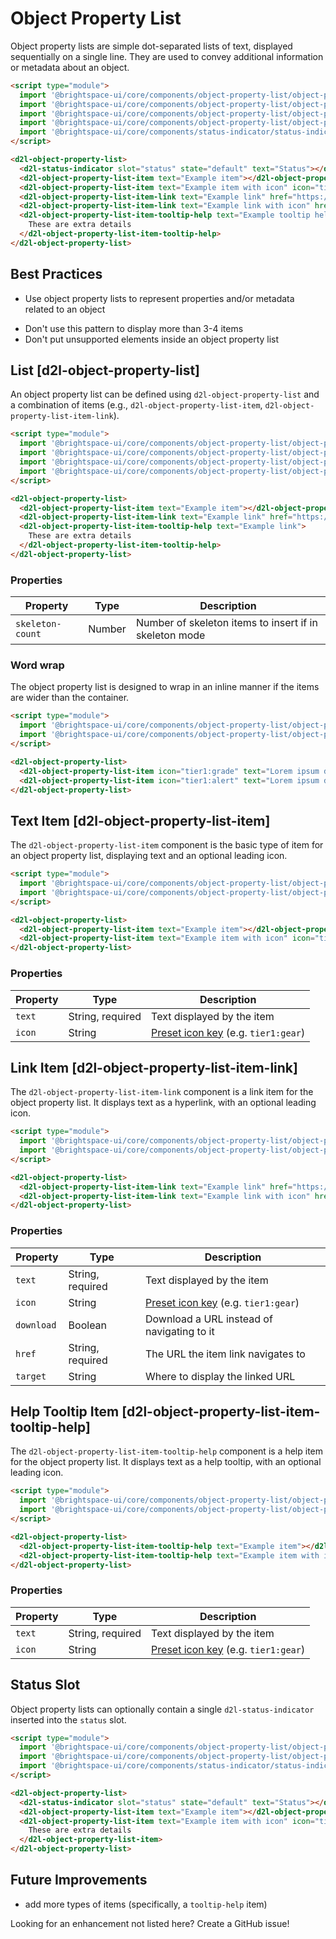 # Object Property List

Object property lists are simple dot-separated lists of text, displayed sequentially on a single line. They are used to convey additional information or metadata about an object.

<!-- docs: demo -->
```html
<script type="module">
  import '@brightspace-ui/core/components/object-property-list/object-property-list.js';
  import '@brightspace-ui/core/components/object-property-list/object-property-list-item.js';
  import '@brightspace-ui/core/components/object-property-list/object-property-list-item-link.js';
  import '@brightspace-ui/core/components/object-property-list/object-property-list-item-tooltip-help.js';
  import '@brightspace-ui/core/components/status-indicator/status-indicator.js';
</script>

<d2l-object-property-list>
  <d2l-status-indicator slot="status" state="default" text="Status"></d2l-status-indicator>
  <d2l-object-property-list-item text="Example item"></d2l-object-property-list-item>
  <d2l-object-property-list-item text="Example item with icon" icon="tier1:grade"></d2l-object-property-list-item>
  <d2l-object-property-list-item-link text="Example link" href="https://www.d2l.com/"></d2l-object-property-list-item-link>
  <d2l-object-property-list-item-link text="Example link with icon" href="https://www.d2l.com/" icon="tier1:alert"></d2l-object-property-list-item-link>
  <d2l-object-property-list-item-tooltip-help text="Example tooltip help with icon" icon="tier1:grade">
    These are extra details
  </d2l-object-property-list-item-tooltip-help>
</d2l-object-property-list>
```

## Best Practices
<!-- docs: start best practices -->
<!-- docs: start dos -->
* Use object property lists to represent properties and/or metadata related to an object
<!-- docs: end dos -->

<!-- docs: start donts -->
* Don't use this pattern to display more than 3-4 items
* Don't put unsupported elements inside an object property list
<!-- docs: end donts -->
<!-- docs: end best practices -->

## List [d2l-object-property-list]

An object property list can be defined using `d2l-object-property-list` and a combination of items (e.g., `d2l-object-property-list-item`, `d2l-object-property-list-item-link`).

<!-- docs: demo code properties name:d2l-object-property-list sandboxTitle:'Object Property List' -->
```html
<script type="module">
  import '@brightspace-ui/core/components/object-property-list/object-property-list.js';
  import '@brightspace-ui/core/components/object-property-list/object-property-list-item.js';
  import '@brightspace-ui/core/components/object-property-list/object-property-list-item-link.js';
  import '@brightspace-ui/core/components/object-property-list/object-property-list-item-tooltip-help.js';
</script>

<d2l-object-property-list>
  <d2l-object-property-list-item text="Example item"></d2l-object-property-list-item>
  <d2l-object-property-list-item-link text="Example link" href="https://www.d2l.com/"></d2l-object-property-list-item-link>
  <d2l-object-property-list-item-tooltip-help text="Example link">
    These are extra details
  </d2l-object-property-list-item-tooltip-help>
</d2l-object-property-list>
```

<!-- docs: start hidden content -->
### Properties

| Property | Type | Description |
|--|--|--|
| `skeleton-count` | Number | Number of skeleton items to insert if in skeleton mode |
<!-- docs: end hidden content -->

### Word wrap

The object property list is designed to wrap in an inline manner if the items are wider than the container.

<!-- docs: demo -->
```html
<script type="module">
  import '@brightspace-ui/core/components/object-property-list/object-property-list.js';
  import '@brightspace-ui/core/components/object-property-list/object-property-list-item.js';
</script>

<d2l-object-property-list>
  <d2l-object-property-list-item icon="tier1:grade" text="Lorem ipsum dolor sit amet, consectetur adipisicing elit. Adipisci repellat cum totam! Enim, sunt."></d2l-object-property-list-item>
  <d2l-object-property-list-item icon="tier1:alert" text="Lorem ipsum dolor sit amet, consectetur adipisicing elit. Adipisci repellat cum totam! Enim, sunt."></d2l-object-property-list-item>
</d2l-object-property-list>
```

## Text Item [d2l-object-property-list-item]

The `d2l-object-property-list-item` component is the basic type of item for an object property list, displaying text and an optional leading icon.

<!-- docs: demo code properties name:d2l-object-property-list-item sandboxTitle:'Object Property List Item' -->
```html
<script type="module">
  import '@brightspace-ui/core/components/object-property-list/object-property-list.js';
  import '@brightspace-ui/core/components/object-property-list/object-property-list-item.js';
</script>

<d2l-object-property-list>
  <d2l-object-property-list-item text="Example item"></d2l-object-property-list-item>
  <d2l-object-property-list-item text="Example item with icon" icon="tier1:grade"></d2l-object-property-list-item>
</d2l-object-property-list>
```

<!-- docs: start hidden content -->
### Properties

| Property | Type | Description |
|--|--|--|
| `text` | String, required | Text displayed by the item |
| `icon` | String | [Preset icon key](../icons#preset-icons) (e.g. `tier1:gear`) |
<!-- docs: end hidden content -->

## Link Item [d2l-object-property-list-item-link]

The `d2l-object-property-list-item-link` component is a link item for the object property list. It displays text as a hyperlink, with an optional leading icon.

<!-- docs: demo code properties name:d2l-object-property-list-item-link sandboxTitle:'Object Property List Link Item' -->
```html
<script type="module">
  import '@brightspace-ui/core/components/object-property-list/object-property-list.js';
  import '@brightspace-ui/core/components/object-property-list/object-property-list-item-link.js';
</script>

<d2l-object-property-list>
  <d2l-object-property-list-item-link text="Example link" href="https://www.d2l.com/"></d2l-object-property-list-item-link>
  <d2l-object-property-list-item-link text="Example link with icon" href="https://www.d2l.com/" icon="tier1:alert"></d2l-object-property-list-item-link>
</d2l-object-property-list>
```

<!-- docs: start hidden content -->
### Properties

| Property | Type | Description |
|--|--|--|
| `text` | String, required | Text displayed by the item |
| `icon` | String | [Preset icon key](../icons#preset-icons) (e.g. `tier1:gear`) |
| `download` | Boolean | Download a URL instead of navigating to it |
| `href` | String, required | The URL the item link navigates to |
| `target` | String | Where to display the linked URL |
<!-- docs: end hidden content -->

## Help Tooltip Item [d2l-object-property-list-item-tooltip-help]

The `d2l-object-property-list-item-tooltip-help` component is a help item for the object property list. It displays text as a help tooltip, with an optional leading icon.

<!-- docs: demo code properties name:d2l-object-property-list-item-tooltip-help sandboxTitle:'Object Property List Help Tooltip Item' -->
```html
<script type="module">
  import '@brightspace-ui/core/components/object-property-list/object-property-list.js';
  import '@brightspace-ui/core/components/object-property-list/object-property-list-item-tooltip-help.js';
</script>

<d2l-object-property-list>
  <d2l-object-property-list-item-tooltip-help text="Example item"></d2l-object-property-list-item-tooltip-help>
  <d2l-object-property-list-item-tooltip-help text="Example item with icon" icon="tier1:grade"></d2l-object-property-list-item-tooltip-help>
</d2l-object-property-list>
```

<!-- docs: start hidden content -->
### Properties

| Property | Type | Description |
|--|--|--|
| `text` | String, required | Text displayed by the item |
| `icon` | String | [Preset icon key](../icons#preset-icons) (e.g. `tier1:gear`) |
<!-- docs: end hidden content -->

## Status Slot

Object property lists can optionally contain a single `d2l-status-indicator` inserted into the `status` slot.

<!-- docs: demo code properties name:d2l-status-indicator sandboxTitle:'Status Indicator' -->
```html
<script type="module">
  import '@brightspace-ui/core/components/object-property-list/object-property-list.js';
  import '@brightspace-ui/core/components/object-property-list/object-property-list-item.js';
  import '@brightspace-ui/core/components/status-indicator/status-indicator.js';
</script>

<d2l-object-property-list>
  <d2l-status-indicator slot="status" state="default" text="Status"></d2l-status-indicator>
  <d2l-object-property-list-item text="Example item"></d2l-object-property-list-item>
  <d2l-object-property-list-item text="Example item with icon" icon="tier1:grade">
    These are extra details
  </d2l-object-property-list-item>
</d2l-object-property-list>
```

<!-- docs: start hidden content -->
## Future Improvements

* add more types of items (specifically, a `tooltip-help` item)

Looking for an enhancement not listed here? Create a GitHub issue!
<!-- docs: end hidden content -->
